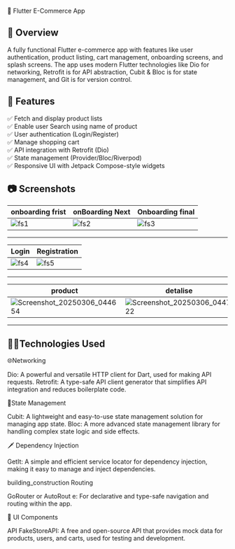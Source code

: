 🚀 Flutter E-Commerce App 
## 📖 Overview
A fully functional Flutter e-commerce app with features like user authentication, product listing, cart management,
onboarding screens, and splash screens. The app uses modern Flutter technologies like Dio for networking, 
Retrofit is for API abstraction, Cubit & Bloc is for state management, and Git is for version control.

## 🎯 **Features**
✅ Fetch and display product lists  
✅ Enable user Search using name of product  
✅ User authentication (Login/Register)  
✅ Manage shopping cart  
✅ API integration with Retrofit (Dio)  
✅ State management (Provider/Bloc/Riverpod)  
✅ Responsive UI with Jetpack Compose-style widgets  

## 📷 **Screenshots**
 onboarding frist  |onBoarding Next  | Onboarding final |
|-------------|--------------|---------------|
|    ![fs1](https://github.com/user-attachments/assets/32c0dd0d-f012-49b1-ae60-37d65bcda880) | ![fs2](https://github.com/user-attachments/assets/2167d756-27aa-4db8-9485-cc9cca3bb7ef) | ![fs3](https://github.com/user-attachments/assets/442bd94f-bbce-4b41-912e-fad130d546b6) |


---
 Login   | Registration  |
|-------------|--------------|
|  ![fs4](https://github.com/user-attachments/assets/1aa18c81-b344-47b8-b8d1-d56b96abd9b0)  | ![fs5](https://github.com/user-attachments/assets/feed5f02-b315-4907-9e60-71090d169d2d) |

---
 product | detalise   | Cart🛒  |
 |---------------|-------------|--------------|
 | ![Screenshot_20250306_044654](https://github.com/user-attachments/assets/1ff8a345-49df-4e69-9940-14c5c0cb0b45) |   ![Screenshot_20250306_044722](https://github.com/user-attachments/assets/8bbf890b-0792-49e1-a02c-7ce121da40f1)  |     ![Screenshot_20250306_044746](https://github.com/user-attachments/assets/310a2f37-67de-4143-8eb9-81d91cd12971) |

---

## 🧑‍💻Technologies Used


 🌐Networking
 
   Dio: A powerful and versatile HTTP client for Dart, used for making API requests.
   Retrofit: A type-safe API client generator that simplifies API integration and reduces boilerplate code.

 🔧State Management
 
  Cubit: A lightweight and easy-to-use state management solution for managing app state.
  Bloc: A more advanced state management library for handling complex state logic and side effects.

  🗡️ Dependency Injection
  
  GetIt: A simple and efficient service locator for dependency injection, making it easy to manage and inject dependencies.

  building_construction  Routing
  
   GoRouter or AutoRout e: For declarative and type-safe navigation and routing within the app.

 🎨  UI Components



API
FakeStoreAPI: A free and open-source API that provides mock data for products, users, and carts, used for testing and development.
